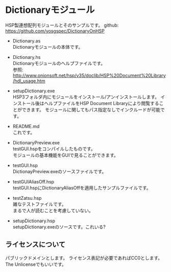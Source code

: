 # Dictionaryモジュール
HSP製連想配列モジュールとそのサンプルです。
github: https://github.com/yosgspec/DictionaryOnHSP

* Dictionary.as  
Dictionaryモジュールの本体です。  

* Dictionary.hs  
Dictionaryモジュールのヘルプファイルです。  
参照: http://www.onionsoft.net/hsp/v35/doclib/HSP%20Document%20Library/hdl_usage.htm

* setupDictionary.exe  
HSP3フォルダ内にモジュールをインストール/アンインストールします。
インストール後はヘルプファイルをHSP Document Libraryにより閲覧することができます。
モジュールに関してもパス指定なしでインクルードが可能です。

* README.md  
これです。  

* DictionaryPreview.exe  
testGUI.hspをコンパイルしたものです。  
モジュールの基本機能をGUIで見ることができます。  

* testGUI.hsp  
DictionayPreview.exeのソースファイルです。  

* testGUIAliasOff.hsp  
testGUI.hspにDictionaryAliasOffを適用したサンプルファイルです。

* testZatsu.hsp  
雑なテストファイルです。  
まるで人が読むことを考慮していない。

* setupDictionary.hsp  
setupDictionary.exeのソースです。これいる?

## ライセンスについて
パブリックドメインとします。
ライセンス表記が必要であればCC0とします。
The Unlicenseでもいいです。